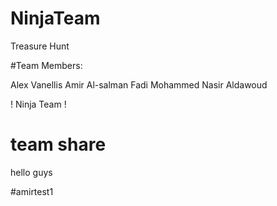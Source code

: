 # NinjaTeam
Treasure Hunt

#Team Members: 

Alex Vanellis
Amir Al-salman
Fadi Mohammed Nasir Aldawoud

! Ninja Team ! 


# team share

hello guys

#amirtest1
